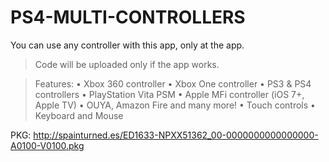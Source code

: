 # PS4-MULTI-CONTROLLERS
You can use any controller with this app, only at the app.

>Code will be uploaded only if the app works.



>Features:
>• Xbox 360 controller
>• Xbox One controller
>• PS3 & PS4 controllers
>• PlayStation Vita PSM
>• Apple MFi controller (iOS 7+, Apple TV)
>• OUYA, Amazon Fire and many more!
>• Touch controls
>• Keyboard and Mouse

PKG: http://spainturned.es/ED1633-NPXX51362_00-0000000000000000-A0100-V0100.pkg
